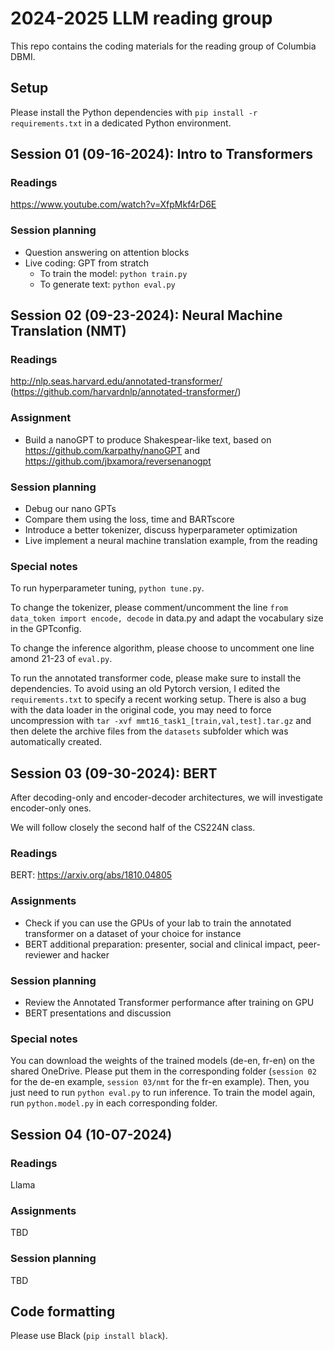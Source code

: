 # 2024-2025 LLM reading group

This repo contains the coding materials for the reading group of Columbia DBMI.

## Setup

Please install the Python dependencies with `pip install -r requirements.txt` in a dedicated Python environment.

## Session 01 (09-16-2024): Intro to Transformers

### Readings

https://www.youtube.com/watch?v=XfpMkf4rD6E

### Session planning

- Question answering on attention blocks
- Live coding: GPT from stratch
    - To train the model: `python train.py`
    - To generate text: `python eval.py`

## Session 02 (09-23-2024): Neural Machine Translation (NMT)

### Readings

http://nlp.seas.harvard.edu/annotated-transformer/ (https://github.com/harvardnlp/annotated-transformer/)

### Assignment

- Build a nanoGPT to produce Shakespear-like text, based on https://github.com/karpathy/nanoGPT and https://github.com/jbxamora/reversenanogpt

### Session planning

- Debug our nano GPTs
- Compare them using the loss, time and BARTscore
- Introduce a better tokenizer, discuss hyperparameter optimization
- Live implement a neural machine translation example, from the reading

### Special notes

To run hyperparameter tuning, `python tune.py`.

To change the tokenizer, please comment/uncomment the line `from data_token import encode, decode` in data.py and adapt the vocabulary size in the GPTconfig.

To change the inference algorithm, please choose to uncomment one line amond 21-23 of `eval.py`.

To run the annotated transformer code, please make sure to install the dependencies. To avoid using an old Pytorch version, I edited the `requirements.txt` to specify a recent working setup. There is also a bug with the data loader in the original code, you may need to force uncompression with `tar -xvf mmt16_task1_[train,val,test].tar.gz` and then delete the archive files from the `datasets` subfolder which was automatically created.

## Session 03 (09-30-2024): BERT

After decoding-only and encoder-decoder architectures, we will investigate encoder-only ones.

We will follow closely the second half of the CS224N class.

### Readings

BERT: https://arxiv.org/abs/1810.04805

### Assignments

- Check if you can use the GPUs of your lab to train the annotated transformer on a dataset of your choice for instance 
- BERT additional preparation: presenter, social and clinical impact, peer-reviewer and hacker

### Session planning

- Review the Annotated Transformer performance after training on GPU
- BERT presentations and discussion

### Special notes

You can download the weights of the trained models (de-en, fr-en) on the shared OneDrive. Please put them in the corresponding folder (`session 02` for the de-en example, `session 03/nmt` for the fr-en example). Then, you just need to run `python eval.py` to run inference. To train the model again, run `python.model.py` in each corresponding folder.

## Session 04 (10-07-2024)

### Readings

Llama

### Assignments

TBD

### Session planning

TBD

## Code formatting

Please use Black (`pip install black`).